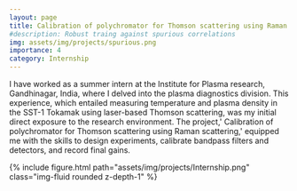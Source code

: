 ```yaml
---
layout: page
title: Calibration of polychromator for Thomson scattering using Raman scattering
#description: Robust traing against spurious correlations
img: assets/img/projects/spurious.png
importance: 4
category: Internship
---
```


<!-- Spurious correlations that degrade model generalization or lead the model to be right for the wrong reasons are one of the main robustness concerns for real-world deployments.  -->

I have worked as a summer intern at the Institute for Plasma research, Gandhinagar, India, where I delved into the plasma diagnostics division. This experience, which entailed measuring temperature and plasma density in the SST-1 Tokamak using laser-based Thomson scattering, was my initial direct exposure to the research environment. The project,' Calibration of polychromator for Thomson scattering using Raman scattering,' equipped me with the skills to design experiments, calibrate bandpass filters and detectors, and record final gains.

<div class="row justify-content-sm-center">
	<div class="col-sm-10 mt-3 mt-md-0">
	    {% include figure.html path="assets/img/projects/Internship.png" class="img-fluid rounded z-depth-1" %}
	</div>
</div>
<!-- <div class="caption">
    This image can also have a caption. It's like magic.
</div> -->

